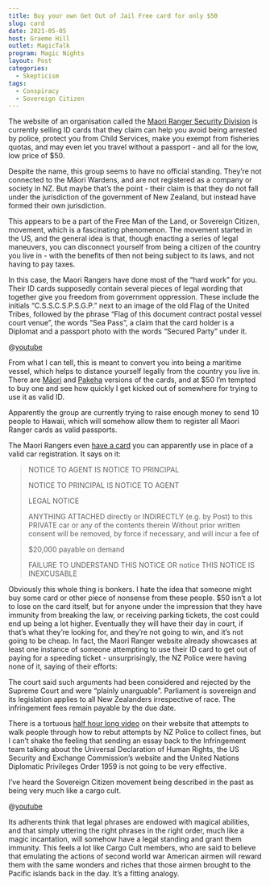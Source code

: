 ```yaml
---
title: Buy your own Get Out of Jail Free card for only $50
slug: card
date: 2021-05-05
host: Graeme Hill
outlet: MagicTalk
program: Magic Nights
layout: Post
categories:
  - Skepticism
tags:
  - Conspiracy
  - Sovereign Citizen
---
```


The website of an organisation called the [Maori Ranger Security Division](https://www.maorirangersecuritydivision.com/) is currently selling ID cards that they claim can help you avoid being arrested by police, protect you from Child Services, make you exempt from fisheries quotas, and may even let you travel without a passport - and all for the low, low price of $50.

<!-- more -->

Despite the name, this group seems to have no official standing. They’re not connected to the Māori Wardens, and are not registered as a company or society in NZ. But maybe that’s the point - their claim is that they do not fall under the jurisdiction of the government of New Zealand, but instead have formed their own jurisdiction.

This appears to be a part of the Free Man of the Land, or Sovereign Citizen, movement, which is a fascinating phenomenon. The movement started in the US, and the general idea is that, though enacting a series of legal maneuvers, you can disconnect yourself from being a citizen of the country you live in - with the benefits of then not being subject to its laws, and not having to pay taxes.

In this case, the Maori Rangers have done most of the “hard work” for you. Their ID cards supposedly contain several pieces of legal wording that together give you freedom from government oppression. These include the initials “C.S.S.C.S.P.S.G.P.” next to an image of the old Flag of the United Tribes, followed by the phrase “Flag of this document contract postal vessel court venue”, the words “Sea Pass”, a claim that the card holder is a Diplomat and a passport photo with the words “Secured Party” under it.

@[youtube](https://youtu.be/xKVORrcmz5E?t=95)

From what I can tell, this is meant to convert you into being a maritime vessel, which helps to distance yourself legally from the country you live in. There are [Māori](https://www.maorirangersecuritydivision.com/purchase-a-card) and [Pakeha](https://www.maorirangersecuritydivision.com/pakeha-card-options) versions of the cards, and at $50 I’m tempted to buy one and see how quickly I get kicked out of somewhere for trying to use it as valid ID.

Apparently the group are currently trying to raise enough money to send 10 people to Hawaii, which will somehow allow them to register all Maori Ranger cards as valid passports.

The Maori Rangers even [have a card](https://www.maorirangersecuritydivision.com/car-plates) you can apparently use in place of a valid car registration. It says on it:

> NOTICE TO AGENT IS NOTICE TO PRINCIPAL
>
> NOTICE TO PRINCIPAL IS NOTICE TO AGENT
>
> LEGAL NOTICE
>
> ANYTHING ATTACHED directly or INDIRECTLY (e.g. by Post) to this PRIVATE car or any of the contents therein Without prior written consent will be removed, by force if necessary, and will incur a fee of
>
> $20,000 payable on demand
>
> FAILURE TO UNDERSTAND THIS NOTICE OR notice THIS NOTICE IS INEXCUSABLE

Obviously this whole thing is bonkers. I hate the idea that someone might buy some card or other piece of nonsense from these people. $50 isn’t a lot to lose on the card itself, but for anyone under the impression that they have immunity from breaking the law, or receiving parking tickets, the cost could end up being a lot higher. Eventually they will have their day in court, if that’s what they’re looking for, and they’re not going to win, and it’s not going to be cheap. In fact, the Maori Ranger website already showcases at least one instance of someone attempting to use their ID card to get out of paying for a speeding ticket - unsurprisingly, the NZ Police were having none of it, saying of their efforts:

The court said such arguments had been considered and rejected by the Supreme Court and were “plainly unarguable”. Parliament is sovereign and its legislation applies to all New Zealanders irrespective of race. The infringement fees remain payable by the due date.

There is a tortuous [half hour long video](https://youtu.be/hjVyRroQ5Yw) on their website that attempts to walk people through how to rebut attempts by NZ Police to collect fines, but I can’t shake the feeling that sending an essay back to the Infringement team talking about the Universal Declaration of Human Rights, the US Security and Exchange Commission’s website and the United Nations Diplomatic Privileges Order 1959 is not going to be very effective.

I’ve heard the Sovereign Citizen movement being described in the past as being very much like a cargo cult.

@[youtube](https://youtu.be/_kwvvHCIhBo?t=8)

Its adherents think that legal phrases are endowed with magical abilities, and that simply uttering the right phrases in the right order, much like a magic incantation, will somehow have a legal standing and grant them immunity. This feels a lot like Cargo Cult members, who are said to believe that emulating the actions of second world war American airmen will reward them with the same wonders and riches that those airmen brought to the Pacific islands back in the day. It’s a fitting analogy.
